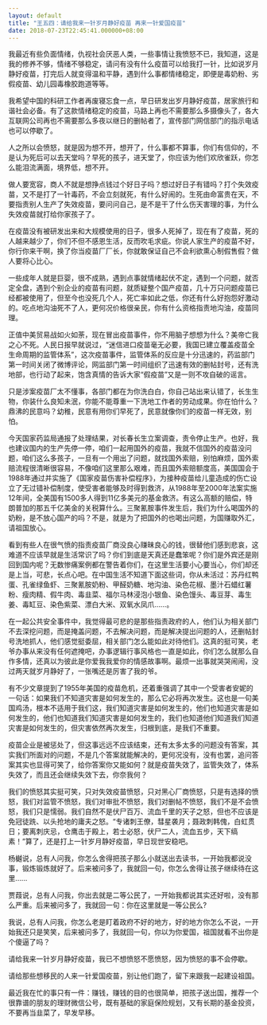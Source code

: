 ```yaml
---
layout: default
title: "王五四：请给我来一针岁月静好疫苗 再来一针爱国疫苗"
date: 2018-07-23T22:45:41.000000+08:00
---
```


我最近有些负面情绪，仇视社会厌恶人类，一些事情让我愤怒不已，我知道，这是我的修养不够，情绪不够稳定，请问有没有什么疫苗可以给我打一针，比如说岁月静好疫苗，打完后人就变得温和平静，遇到什么事都情绪稳定，即便是毒奶粉、劣假疫苗、幼儿园毒橡胶跑道等等。


我希望中国的科研工作者再废寝忘食一点，早日研发出岁月静好疫苗，居家旅行和谐社会必备。有了这款情绪稳定的疫苗，马路上再也不需要那么多摄像头了，各大互联网公司再也不需要那么多夜以继日的删帖者了，宣传部门网信部门的指示电话也可以停歇了。


人之所以会愤怒，就是因为想不开，想开了，什么事都不算事，你们有信仰的，不是认为死后可以去天堂吗？早死的孩子，进天堂了，你应该为他们欢欣雀跃，你怎么能泪流满面，境界低，想不开。


做人要宽容，商人不就是想挣点钱过个好日子吗？想过好日子有错吗？打个失效疫苗，又不是打了一针毒药，不会立刻就死，有什么好闹的。生死由命富贵在天，不要指责别人生产了失效疫苗，要问问自己，是不是干了什么伤天害理的事，为什么失效疫苗就打给你家孩子了。


在疫苗没有被研发出来和大规模使用的日子，很多人死掉了，现在有了疫苗，死的人越来越少了，你们不但不感恩生活，反而吹毛求疵。你说人家生产的疫苗不好，你行你来干啊，换了你当疫苗厂厂长，你就敢保证自己不会利欲熏心制假售假？做人要将心比心。


一些成年人就是巨婴，很不成熟，遇到点事就情绪起伏不定，遇到一个问题，就否定全盘，遇到个别企业的疫苗有问题，就质疑整个国产疫苗，几十万只问题疫苗已经都被使用了，但至今也没死几个人，死亡率如此之低，你还有什么好抱怨好激动的。吃点地沟油死不了人，更何况价格很亲民，你有什么资格指责地沟油，疫苗同理。


正值中美贸易战如火如荼，现在冒出疫苗事件，你不用脑子想想为什么？美帝亡我之心不死。人民日报早就说过，“迷信进口疫苗毫无必要，我国已建立覆盖疫苗全生命周期的监管体系”，这次疫苗事件，监管体系的反应是十分迅速的，药监部门第一时间关闭了微博评论，网监部门第一时间组织了迅速有效的删帖封号，还有洗地部，也行动了起来，饱含真情的告诉大家“假疫苗”又是一则不攻自破的谣言。


只是涉案疫苗厂太不懂事，各部门都在为你洗白白，你自己站出来认错了，长生生物，你装什么良知未泯，你能不能尊重一下洗地工作者的劳动成果。你在怕什么？鼎沸的民意吗？幼稚，民意有用你们早死了，民意就像你们的疫苗一样无效，别怕。


今天国家药监局通报了处理结果，对长春长生立案调查，责令停止生产。也好，我也建议国内的生产先停一停，咱们一起用国外的疫苗，我就不信国外的疫苗没问题，咱们这么多孩子，一旦有一个用出了问题，就找国外索赔，别怕麻烦，国外索赔流程很清晰很容易，不像咱们这里那么艰难，而且国外索赔额度高，美国国会于1988年通过并实施了《国家疫苗伤害补偿程序》，为接种疫苗给儿童造成的伤亡设立了无过错补偿制度，使受害者能够及时得到救济，从1988年至2000年法案实施12年间，全美国有1500多人得到11亿多美元的基金救济。有这么高额的赔偿，特朗普加的那五千亿美金的关税算什么。三聚氰胺事件发生后，我们为什么喝国外的奶粉，是不放心国产的吗？不是，就是为了把国外的也喝出问题，为国赚取外汇，请祖国放心。


看到有些人在很气愤的指责疫苗厂商没良心赚昧良心的钱，很替他们感到悲哀，这难道不应该早就是生活常识了吗？你们到底是天真还是蠢笨呢？你们是外宾还是刚回到国内呢？无数惨痛案例都在警告着你们，在这里生活要小心要当心，你们却还是上当，可悲，长点心吧。在中国生活不知道下面这些词，你从未活过：苏丹红鸭蛋、孔雀绿鱼虾、三聚氰胺奶粉、甲醛奶糖、地沟油、染色花椒、墨汁石蜡红薯粉、瘦肉精、假牛肉、毒韭菜、福尔马林浸泡小银鱼、染色馒头、毒豆芽、毒生姜、毒缸豆、染色紫菜、漂白大米、双氧水凤爪……。


在一起公共安全事件中，我觉得最可悲的是那些指责政府的人，他们认为相关部门不去深挖问题，而是掩盖问题，不去解决问题，而是解决提出问题的人，还删帖封号洗地抓人，他们感觉挺委屈，相关部门怎么能如此对待他们。这真的挺可笑，老爷办事从来没有任何遮掩吧，办事逻辑行事风格也一直是如此，你们怎么就那么自作多情，还真以为彼此是你爱我我爱你的情感故事啊。最烦一出事就哭哭闹闹，没过两天就岁月静好了，一张嘴还是厉害了我的爷。


有不少文章提到了1955年美国的疫苗危机，还着重强调了其中一个受害者安妮的一句话：如果我们不知道灾害是如何发生的，那么它必将再次发生。这也是一句美国鸡汤，根本不适用于我们这，我们知道灾害是如何发生的，他们也知道灾害是如何发生的，他们也知道我们知道灾害是如何发生的，我们也知道他们知道我们知道灾害是如何发生的，但灾害依然再次发生，归根到底，是我们不重要。


疫苗企业是被惩处了，但这事远远不应该结束，还有太多太多的问题没有答案，其实我们所面对的问题，不是几个答案就能解决的，更何况没有，没有也罢，追问答案其实也显得可笑了，给你答案你又能如何？就是疫苗失效了，监管失效了，体系失效了，而且还会继续失效下去，你奈我何？


我们的愤怒其实挺可笑，只对失效疫苗愤怒，只对黑心厂商愤怒，只是有选择的愤怒，我们对监管不愤怒，我们对审批不愤怒，我们对删帖不愤怒，我们不是不会愤怒，我们只是懦弱。我们自然不是伏尸百万、流血千里的天子之怒，但也不应该是免冠徒跣、以头抢地的庸夫之怒。“专诸刺王僚，彗星袭月；聂政刺韩傀，白虹贯日；要离刺庆忌，仓鹰击于殿上，若士必怒，伏尸二人，流血五步，天下缟素！”算了，还是打上一针岁月静好疫苗，早日现世安稳吧。


杨樾说，总有人问我，你怎么舍得把孩子那么小就送出去读书，一开始我都说没事，锻炼锻炼就好了。后来被问多了，我就回一句，你怎么舍得让孩子继续待在这里……


贾葭说，总有人问我，你出去就是二等公民了，一开始我都说其实还好啦，没有那么严重。后来被问多了，我就回一句：你在这里就是一等公民么?


我说，总有人问我，你怎么老是盯着政府不好的地方，好的地方你怎么不说，一开始我还只是笑笑，后来被问多了，我就回一句，你以为你爱国，祖国就看不出你是个傻逼了吗？


请给我来一针岁月静好疫苗，我已不想愤怒不愿愤怒，因为愤怒的事不会停歇。


请给那些想移民的人来一针爱国疫苗，别让他们跑了，留下来跟我一起建设祖国。


最近我在忙的事只有一件：赚钱，赚钱的目的也很简单，把孩子送出国，推荐一个很靠谱的朋友的理财微信公号，既有基础的家庭保险规划，又有长期的基金投资，不要再当韭菜了，早发早移。

